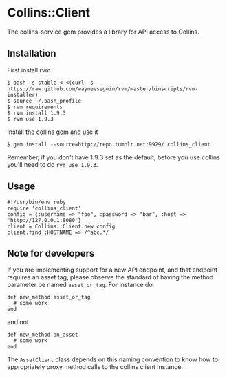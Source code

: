 # Collins::Client

The collins-service gem provides a library for API access to Collins.

## Installation

First install rvm

    $ bash -s stable < <(curl -s https://raw.github.com/wayneeseguin/rvm/master/binscripts/rvm-installer)
    $ source ~/.bash_profile
    $ rvm requirements
    $ rvm install 1.9.3
    $ rvm use 1.9.3

Install the collins gem and use it

    $ gem install --source=http://repo.tumblr.net:9929/ collins_client

Remember, if you don't have 1.9.3 set as the default, before you use collins you'll need to do `rvm use 1.9.3`.

## Usage

    #!/usr/bin/env ruby
    require 'collins_client'
    config = {:username => "foo", :password => "bar", :host => "http://127.0.0.1:8080"}
    client = Collins::Client.new config
    client.find :HOSTNAME => /^abc.*/

## Note for developers

If you are implementing support for a new API endpoint, and that endpoint
requires an asset tag, please observe the standard of having the method
parameter be named `asset_or_tag`. For instance do:

    def new_method asset_or_tag
      # some work
    end

and not

    def new_method an_asset
      # some work
    end

The `AssetClient` class depends on this naming convention to know how to
appropriately proxy method calls to the collins client instance.
